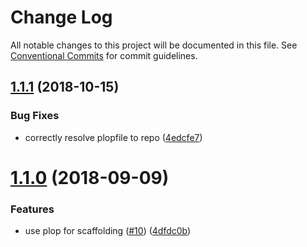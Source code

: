 # Change Log

All notable changes to this project will be documented in this file.
See [Conventional Commits](https://conventionalcommits.org) for commit guidelines.

<a name="1.1.1"></a>
## [1.1.1](https://github.com/4Catalyzer/cli/compare/@4c/init@1.1.0...@4c/init@1.1.1) (2018-10-15)


### Bug Fixes

* correctly resolve plopfile to repo ([4edcfe7](https://github.com/4Catalyzer/cli/commit/4edcfe7))





<a name="1.1.0"></a>
# [1.1.0](https://github.com/4Catalyzer/cli/compare/@4c/init@1.0.0...@4c/init@1.1.0) (2018-09-09)


### Features

* use plop for scaffolding ([#10](https://github.com/4Catalyzer/cli/issues/10)) ([4dfdc0b](https://github.com/4Catalyzer/cli/commit/4dfdc0b))
